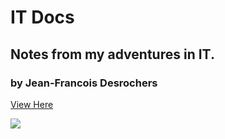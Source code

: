 # IT Docs
## Notes from my adventures in IT.
### by Jean-Francois Desrochers

[View Here](https://jfdesrochers.github.io/itdocs)

![](https://travis-ci.org/jfdesrochers/itdocs.svg?branch=master)